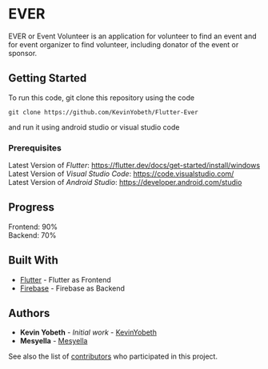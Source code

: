 # EVER

EVER or Event Volunteer is an application for volunteer to find an event and for event organizer to find volunteer, including donator of the event or sponsor.

## Getting Started

To run this code, git clone this repository using the code
```
git clone https://github.com/KevinYobeth/Flutter-Ever
```
and run it using android studio or visual studio code

### Prerequisites
Latest Version of *Flutter*: https://flutter.dev/docs/get-started/install/windows  
Latest Version of *Visual Studio Code*: https://code.visualstudio.com/  
Latest Version of *Android Studio*: https://developer.android.com/studio  

## Progress
Frontend: 90%  
Backend: 70%

## Built With

* [Flutter](https://flutter.dev/) - Flutter as Frontend
* [Firebase](https://firebase.google.com/) - Firebase as Backend

## Authors

* **Kevin Yobeth** - *Initial work* - [KevinYobeth](https://github.com/Kevinyobeth)
* **Mesyella** - [Mesyella](https://github.com/Mesyella)

See also the list of [contributors](https://github.com/KevinYobeth/Flutter-Ever/contributors) who participated in this project.

